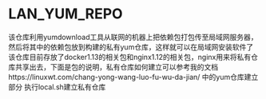 # LAN_YUM_REPO
该仓库利用yumdownload工具从联网的机器上把依赖包打包传至局域网服务器，然后将其中的依赖包放到构建的私有yum仓库，这样就可以在局域网安装软件了   
该仓库目前存放了docker1.13的相关包和nginx1.12的相关包，nginx用来将私有仓库共享出去，下面是包的说明，私有仓库如何建立可以参考我的文档https://linuxwt.com/chang-yong-wang-luo-fu-wu-da-jian/ 中的yum仓库建立部分
执行local.sh建立私有仓库


